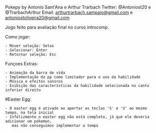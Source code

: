 Pokepy by Antonio Sant'Ana e Arthur Trarbach
Twitter: @Antoniost20 e @TrarbachArthur
Email: arthurtrarbach.sampaio@gmail.com e antoniostoliveira20@gmail.com

Jogo feito para avaliação final no curso introcomp.

Como jogar:

	- Mover seleção: Setas
	- Selecionar: Enter
	- Retornar seleção: Esc

Funçoes Extras: 
	
	- Animação da barra de vida
	- Implementação do pp como limitador para o uso da habilidade
	- Música e efeitos sonoros
	- Exibição das características da habilidade selecionada no canto inferior direito
	

#Easter Egg:

	- O easter egg é ativado ao apertar as teclas 'S' e 'U' ao mesmo tempo, na tela inicial
	- Infelizmente o easter egg não está completo, já que ele deveria adicionar um pokemon,
       mas não conseguimos implementar a tempo
